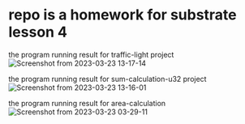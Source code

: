 # repo is a homework for substrate lesson 4
the program running result for traffic-light project
![Screenshot from 2023-03-23 13-17-14](https://user-images.githubusercontent.com/127168556/227156613-8543ed05-1156-4296-91f2-00793e6fd986.png)

the program running result for sum-calculation-u32 project
![Screenshot from 2023-03-23 13-16-01](https://user-images.githubusercontent.com/127168556/227157132-4e96f021-3496-4d6f-afda-3e31cac3e8ff.png)


the program running result for area-calculation
![Screenshot from 2023-03-23 03-29-11](https://user-images.githubusercontent.com/127168556/227157661-34bc51d8-0064-44c1-a0c5-c067088382da.png)
